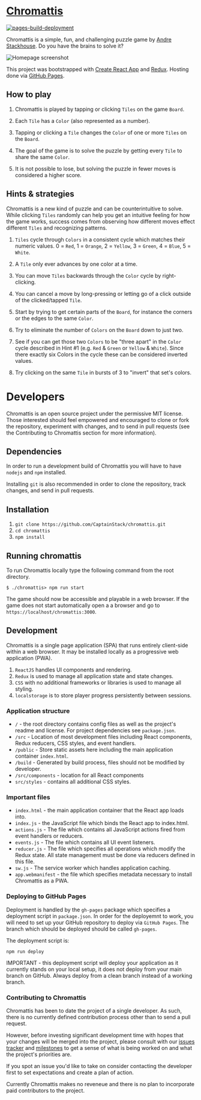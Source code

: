 # [Chromattis](https://captainstack.github.io/chromattis/)

[![pages-build-deployment](https://github.com/CaptainStack/chromattis/actions/workflows/pages/pages-build-deployment/badge.svg)](https://github.com/CaptainStack/chromattis/actions/workflows/pages/pages-build-deployment)

Chromattis is a simple, fun, and challenging puzzle game by [Andre Stackhouse](https://captainstack.github.io/public-stackhouse/portfolio/). Do you have the brains to solve it?

![Homepage screenshot](https://captainstack.github.io/chromattis/chromattis-social-preview.png "Chromattis homepage screenshot")

This project was bootstrapped with [Create React App](https://github.com/facebookincubator/create-react-app) and [Redux](https://github.com/reduxjs/redux). Hosting done via [GitHub Pages](https://captainstack.github.io/chromattis/).

## How to play
1. Chromattis is played by tapping or clicking `Tiles` on the game `Board`.

2. Each `Tile` has a `Color` (also represented as a number).

3. Tapping or clicking a `Tile` changes the `Color` of one or more `Tiles` on the `Board`.

4. The goal of the game is to solve the puzzle by getting every `Tile` to share the same `Color`.

5. It is not possible to lose, but solving the puzzle in fewer moves is considered a higher score.

## Hints & strategies

Chromattis is a new kind of puzzle and can be counterintuitive to solve. While clicking `Tiles` randomly can help you get an intuitive feeling for how the game works, success comes from observing how different moves effect different `Tiles` and recognizing patterns.

1. `Tiles` cycle through `Colors` in a consistent cycle which matches their numeric values. 0 = `Red`, 1 = `Orange`, 2 = `Yellow`, 3 = `Green`, 4 = `Blue`, 5 = `White`. 

2. A `Tile` only ever advances by one color at a time.

3. You can move `Tiles` backwards through the `Color` cycle by right-clicking.

4. You can cancel a move by long-pressing or letting go of a click outside of the clicked/tapped `Tile`.

5. Start by trying to get certain parts of the `Board`, for instance the corners or the edges to the same `Color`.

6. Try to eliminate the number of `Colors` on the `Board` down to just two.

7. See if you can get those two `Colors` to be "three apart" in the `Color` cycle described in Hint #1 (e.g. `Red` & `Green` or `Yellow` & `White`). Since there exactly six Colors in the cycle these can be considered inverted values.

8. Try clicking on the same `Tile` in bursts of 3 to "invert" that set's colors.

# Developers
Chromattis is an open source project under the permissive MIT license. Those interested should feel empowered and encouraged to clone or fork the repository, experiment with changes, and to send in pull requests (see the Contributing to Chromattis section for more information).

## Dependencies
In order to run a development build of Chromattis you will have to have `nodejs` and `npm` installed.

Installing `git` is also recommended in order to clone the repository, track changes, and send in pull requests.

## Installation

1. `git clone https://github.com/CaptainStack/chromattis.git`
2. `cd chromattis`
3. `npm install`

## Running chromattis
To run Chromattis locally type the following command from the root directory.

`$ ./chromattis> npm run start`

The game should now be accessible and playable in a web browser. If the game does not start automatically open a a browser and go to `https://localhost/chromattis:3000`.

## Development
Chromattis is a single page application (SPA) that runs entirely client-side within a web browser. It may be installed locally as a progressive web application (PWA).

1. `ReactJS` handles UI components and rendering.
2. `Redux` is used to manage all application state and state changes.
3. `CSS` with no additional frameworks or libraries is used to manage all styling.
4. `localstorage` is to store player progress persistently between sessions.

### Application structure

* `/` - the root directory contains config files as well as the project's readme and license. For project dependencies see `package.json`.
* `/src` - Location of most development files including React components, Redux reducers, CSS styles, and event handlers.
* `/public` - Store static assets here including the main application container `index.html`.
* `/build` - Generated by build process, files should not be modified by developer.
* `/src/components` - location for all React components
* `src/styles` - contains all additional CSS styles.

### Important files
* `index.html` - the main application container that the React app loads into.
* `index.js` - the JavaScript file which binds the React app to index.html.
* `actions.js` - The file which contains all JavaScript actions fired from event handlers or reducers.
* `events.js` - The file which contains all UI event listeners.
* `reducer.js` - The file which specifies all operations which modify the Redux state. All state management must be done via reducers defined in this file.
* `sw.js` - The service worker which handles application caching.
* `app.webmanifest` - the file which specifies metadata necessary to install Chromattis as a PWA.

### Deploying to GitHub Pages

Deployment is handled by the `gh-pages` package which specifies a deployment script in `package.json`. In order for the deployemnt to work, you will need to set up your GitHub repository to deploy via `GitHub Pages`. The branch which should be deployed should be called `gh-pages`.

The deployment script is:

`npm run deploy`

IMPORTANT - this deployment script will deploy your application as it currently stands on your local setup, it does not deploy from your main branch on GitHub. Always deploy from a clean branch instead of a working branch.

### Contributing to Chromattis

Chromattis has been to date the project of a single developer. As such, there is no currently defined contribution process other than to send a pull request.

However, before investing significant development time with hopes that your changes will be merged into the project, please consult with our [issues tracker](https://github.com/CaptainStack/chromattis/issues) and [milestones](https://github.com/CaptainStack/chromattis/milestones) to get a sense of what is being worked on and what the project's priorities are.

If you spot an issue you'd like to take on consider contacting the developer first to set expectations and create a plan of action.

Currently Chromattis makes no reveneue and there is no plan to incorporate paid contributors to the project.